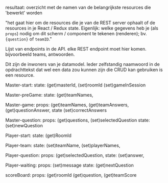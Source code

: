 resultaat: overzicht met de namen van de belangrijkste resources die 'bewerkt' worden<br/>

"het gaat hier om de resources die je van de REST server ophaalt of de resources in je React / Redux state.
Eigenlijk: welke gegevens heb je (als `props`) nodig om dit scherm / component te tekenen (renderen); bv. `{question}` of `teamID`."

Lijst van endpoints in de API. elke REST endpoint moet hier komen.
bijvoorbeeld teams, antwoorden.

Dit zijn de inwoners van je datamodel. Ieder zelfstandig naamwoord in de opdrachttekst dat wel een data zou kunnen zijn die CRUD kan gebruiken is een resource.


Master-start:
state:
(get)masterId,
(set)roomId
(set)gameInSession

Master-preGame:
state:
(get)teamNames,

Master-game:
props:
(get)teamNames,
(get)teamAnswers,
(get)questionAnswer,
state
(set)correctAnswers

Master-question:
props:
(get)questions,
(set)selectedQuestion
state:
(set)newQuestion

Player-start:
state:
(get)RoomId

Player-team:
state:
(set)teamName,
(set)playerNames,

Player-question:
props:
(get)selectedQuestion,
state:
(set)answer,

Player-waiting:
props:
(set)message
state:
(get)nextQuestion

scoreBoard:
props:
(get)roomId
(get)question,
(get)teamScore
